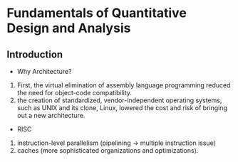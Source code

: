 # Fundamentals of Quantitative Design and Analysis

## Introduction

- Why Architecture?
1. First, the virtual elimination of assembly language programming reduced the need for object-code compatibility. 
2. the creation of standardized, vendor-independent operating systems, such as UNIX and its clone, Linux, lowered the cost and risk of bringing out a new architecture.
- RISC
1. instruction-level parallelism (pipelining -> multiple instruction issue)
2. caches (more sophisticated organizations and optimizations).
